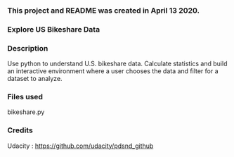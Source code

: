### This project and README was created in April 13 2020.

### Explore US Bikeshare Data


### Description
Use python to understand U.S. bikeshare data. Calculate statistics and build an interactive environment where a user chooses the data and filter for a dataset to analyze.

### Files used
bikeshare.py

### Credits
Udacity : https://github.com/udacity/pdsnd_github
